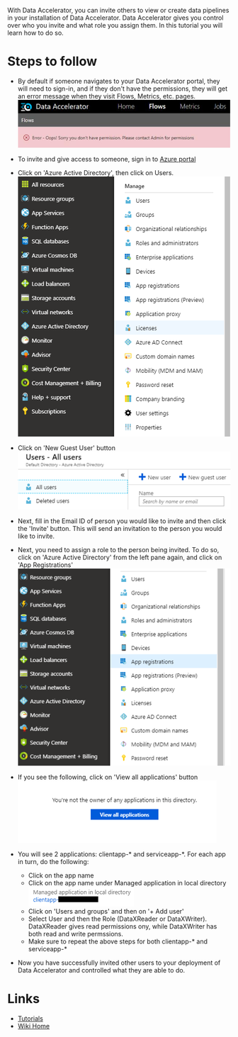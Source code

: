 With Data Accelerator, you can invite others to view or create data pipelines in your installation of Data Accelerator. Data Accelerator gives you control over who you invite and what role you assign them. In this tutorial you will learn how to do so.

# Steps to follow
- By default if someone navigates to your Data Accelerator portal, they will need to sign-in, and if they don't have the permissions, they will get an error message when they visit Flows, Metrics, etc. pages. <br/>
![error](./tutorials/images/error.PNG)<br/>

- To invite and give access to someone, sign in to [Azure portal](https://portal.azure.come)

- Click on 'Azure Active Directory', then click on Users.<br/>
![invite](./tutorials/images/aad1.PNG)<br/>

- Click on 'New Guest User' button<br/>
![invite](./tutorials/images/aad2.PNG)<br/>

- Next, fill in the Email ID of person you would like to invite and then click the 'Invite' button. This will send an invitation to the person you would like to invite.

- Next, you need to assign a role to the person being invited. To do so, click on 'Azure Active Directory' from the left pane again, and click on 'App Registrations'<br/>
![invite](./tutorials/images/aad3.PNG)<br/>

- If you see the following, click on 'View all applications' button<br/>
![invite](./tutorials/images/aad4.PNG)<br/>

- You will see 2 applications: clientapp-* and serviceapp-*. For each app in turn, do the following:
    - Click on the app name
    - Click on the app name under Managed application in local directory<br/>
![invite](./tutorials/images/aad5.png)<br/>
    - Click on 'Users and groups' and then on '+ Add user'
    - Select User and then the Role (DataXReader or DataXWriter). DataXReader gives read permissions ony, while DataXWriter has both read and write permssions.
    - Make sure to repeat the above steps for both clientapp-* and serviceapp-*

- Now you have successfully invited other users to your deployment of Data Accelerator and controlled what they are able to do.

# Links
* [Tutorials](Tutorials)
* [Wiki Home](Home) 